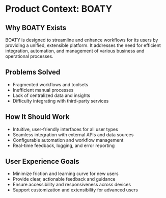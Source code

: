 # Product Context: BOATY

## Why BOATY Exists
BOATY is designed to streamline and enhance workflows for its users by providing a unified, extensible platform. It addresses the need for efficient integration, automation, and management of various business and operational processes.

## Problems Solved
- Fragmented workflows and toolsets
- Inefficient manual processes
- Lack of centralized data and insights
- Difficulty integrating with third-party services

## How It Should Work
- Intuitive, user-friendly interfaces for all user types
- Seamless integration with external APIs and data sources
- Configurable automation and workflow management
- Real-time feedback, logging, and error reporting

## User Experience Goals
- Minimize friction and learning curve for new users
- Provide clear, actionable feedback and guidance
- Ensure accessibility and responsiveness across devices
- Support customization and extensibility for advanced users 